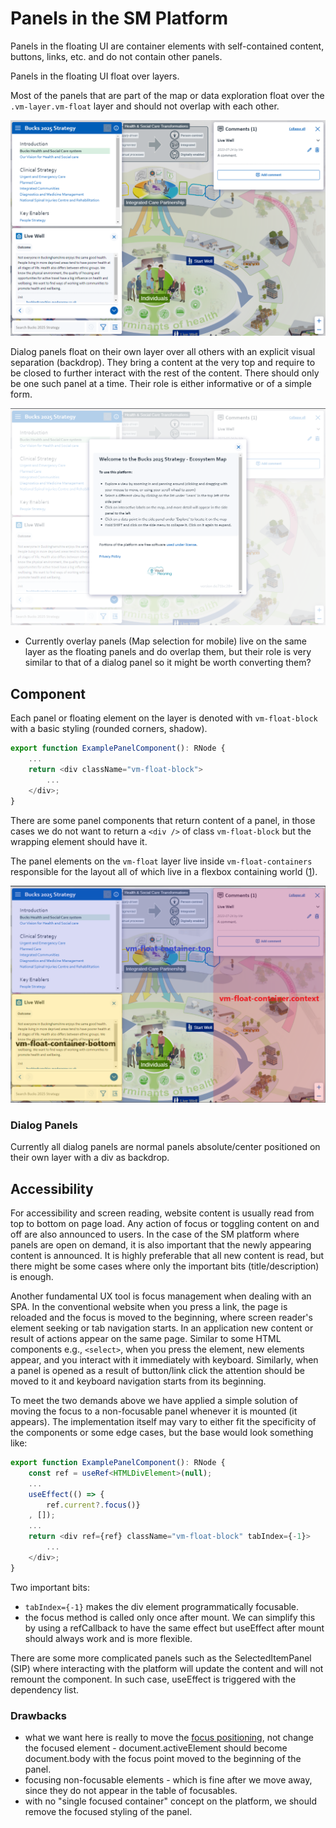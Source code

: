 # Panels in the SM Platform

Panels in the floating UI are container elements with self-contained content, buttons, links, etc. and do not contain other panels.

Panels in the floating UI float over layers.

Most of the panels that are part of the map or data exploration float over the `.vm-layer.vm-float` layer and should not overlap with each other.

![Floating UI](/assets/panels.png)

Dialog panels float on their own layer over all others with an explicit visual separation (backdrop). They bring a content at the very top and require to be closed to further interact with the rest of the content. There should only be one such panel at a time. Their role is either informative or of a simple form.

![Dialog Panel](/assets/dialog-panel.png)

* Currently overlay panels (Map selection for mobile) live on the same layer as the floating panels and do overlap them, but their role is very similar to that of a dialog panel so it might be worth converting them?

## Component
Each panel or floating element on the layer is denoted with `vm-float-block` with a basic styling (rounded corners, shadow).
``` typescript
export function ExamplePanelComponent(): RNode {
	...
	return <div className="vm-float-block">
		...
	</div>;
}
```
There are some panel components that return content of a panel, in those cases we do not want to return a `<div />` of class `vm-float-block` but the wrapping element should have it.

The panel elements on the `vm-float` layer live inside `vm-float-containers` responsible for the layout all of which live in a flexbox containing world ([1](https://github.com/VisualMeaning/sm_platform/pull/746)).

![Panel Containers](/assets/panel_containers.png)

### Dialog Panels
Currently all dialog panels are normal panels absolute/center positioned on their own layer with a div as backdrop.

## Accessibility
For accessibility and screen reading, website content is usually read from top to bottom on page load. Any action of focus or toggling content on and off are also announced to users. In the case of the SM platform where panels are open on demand, it is also important that the newly appearing content is announced. It is highly preferable that all new content is read, but there might be some cases where only the important bits (title/description) is enough.

Another fundamental UX tool is focus management when dealing with an SPA. In the conventional website when you press a link, the page is reloaded and the focus is moved to the beginning, where screen reader's element seeking or tab navigation starts. In an application new content or result of actions appear on the same page. Similar to some HTML components e.g., `<select>`, when you press the element, new elements appear, and you interact with it immediately with keyboard. Similarly, when a panel is opened as a result of button/link click the attention should be moved to it and keyboard navigation starts from its beginning.

To meet the two demands above we have applied a simple solution of moving the focus to a non-focusable panel whenever it is mounted (it appears). The implementation itself may vary to either fit the specificity of the components or some edge cases, but the base would look something like:
``` typescript
export function ExamplePanelComponent(): RNode {
	const ref = useRef<HTMLDivElement>(null);
	...
	useEffect(() => {
		ref.current?.focus()}
	, []);
	...
	return <div ref={ref} className="vm-float-block" tabIndex={-1}>
		...
	</div>;
}
```
Two important bits:
* `tabIndex={-1}` makes the div element programmatically focusable.
* the focus method is called only once after mount. We can simplify this by using a refCallback to have the same effect but useEffect after mount should always work and is more flexible.

There are some more complicated panels such as the SelectedItemPanel (SIP) where interacting with the platform will update the content and will not remount the component. In such case, useEffect is triggered with the dependency list.

### Drawbacks
* what we want here is really to move the [focus positioning](https://github.com/whatwg/html/issues/5326), not change the focused element - document.activeElement should become document.body with the focus point moved to the beginning of the panel.
* focusing non-focusable elements - which is fine after we move away, since they do not appear in the table of focusables.
* with no "single focused container" concept on the platform, we should remove the focused styling of the panel.
